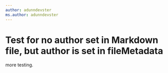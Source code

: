 ```yaml
---
author: adunndevster
ms.author: adunndevster
---
```

# Test for no author set in Markdown file, but author is set in fileMetadata

more testing.
